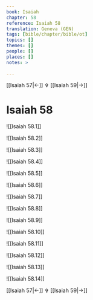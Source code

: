 ```yaml
---
book: Isaiah
chapter: 58
reference: Isaiah 58
translation: Geneva (GEN)
tags: [bible/chapter/bible/ot]
topics: []
themes: []
people: []
places: []
notes: >
  
---
```


[[Isaiah 57|<-]] ✞ [[Isaiah 59|->]]

# Isaiah 58

![[Isaiah 58.1]]

![[Isaiah 58.2]]

![[Isaiah 58.3]]

![[Isaiah 58.4]]

![[Isaiah 58.5]]

![[Isaiah 58.6]]

![[Isaiah 58.7]]

![[Isaiah 58.8]]

![[Isaiah 58.9]]

![[Isaiah 58.10]]

![[Isaiah 58.11]]

![[Isaiah 58.12]]

![[Isaiah 58.13]]

![[Isaiah 58.14]]

[[Isaiah 57|<-]] ✞ [[Isaiah 59|->]]
